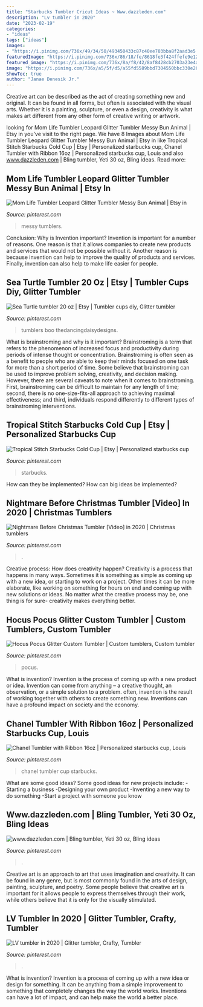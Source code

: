 ```yaml
---
title: "Starbucks Tumbler Cricut Ideas ~ Www.dazzleden.com"
description: "Lv tumbler in 2020"
date: "2023-02-19"
categories:
- "ideas"
tags: ["ideas"]
images:
- "https://i.pinimg.com/736x/49/34/50/493450433c87c40ee703bba8f2aad3e5.jpg"
featuredImage: "https://i.pinimg.com/736x/86/18/fe/8618fe3f424ffefe9e129223179178b8--coco-chanel-coffee-cups.jpg"
featured_image: "https://i.pinimg.com/736x/8a/f8/42/8af8428cb2703a23e4aafe570ab9eb6c.jpg"
image: "https://i.pinimg.com/736x/a5/5f/d5/a55fd5589bbd7304550bbc330e266c72.jpg"
ShowToc: true
author: "Janae Denesik Jr."
---
```



Creative art can be described as the act of creating something new and original. It can be found in all forms, but often is associated with the visual arts. Whether it is a painting, sculpture, or even a design, creativity is what makes art different from any other form of creative writing or artwork.

	

		
looking for Mom Life Tumbler Leopard Glitter Tumbler Messy Bun Animal | Etsy in you've visit to the right page. We have 8 Images about Mom Life Tumbler Leopard Glitter Tumbler Messy Bun Animal | Etsy in like Tropical Stitch Starbucks Cold Cup | Etsy | Personalized starbucks cup, Chanel Tumbler with Ribbon 16oz | Personalized starbucks cup, Louis and also www.dazzleden.com | Bling tumbler, Yeti 30 oz, Bling ideas. Read more:
		
    
## Mom Life Tumbler Leopard Glitter Tumbler Messy Bun Animal | Etsy In

<img loading=lazy src="https://i.pinimg.com/736x/b7/9c/48/b79c48b9df3bc0fda31b30fe182ca1a2.jpg" onerror="this.onerror=null;this.src='https://tse1.mm.bing.net/th?id=OIP.oNxlHmjZbdBy7meaTy_N4QHaNA&amp;pid=15.1';" alt="Mom Life Tumbler Leopard Glitter Tumbler Messy Bun Animal | Etsy in">

_Source: pinterest.com_

>messy tumblers. 

	

Conclusion: Why is Invention important?
Invention is important for a number of reasons. One reason is that it allows companies to create new products and services that would not be possible without it. Another reason is because invention can help to improve the quality of products and services. Finally, invention can also help to make life easier for people.

    
## Sea Turtle Tumbler 20 Oz | Etsy | Tumbler Cups Diy, Glitter Tumbler

<img loading=lazy src="https://i.pinimg.com/736x/8a/f8/42/8af8428cb2703a23e4aafe570ab9eb6c.jpg" onerror="this.onerror=null;this.src='https://tse1.mm.bing.net/th?id=OIP.ZwSHhNqlC_NOn2yUYBIpeAHaLU&amp;pid=15.1';" alt="Sea Turtle tumbler 20 oz | Etsy | Tumbler cups diy, Glitter tumbler">

_Source: pinterest.com_

>tumblers boo thedancingdaisydesigns. 

	

What is brainstroming and why is it important?
Brainstroming is a term that refers to the phenomenon of increased focus and productivity during periods of intense thought or concentration. Brainstroming is often seen as a benefit to people who are able to keep their minds focused on one task for more than a short period of time. Some believe that brainstroming can be used to improve problem solving, creativity, and decision making. However, there are several caveats to note when it comes to brainstroming. First, brainstroming can be difficult to maintain for any length of time; second, there is no one-size-fits-all approach to achieving maximal effectiveness; and third, individuals respond differently to different types of brainstroming interventions.

    
## Tropical Stitch Starbucks Cold Cup | Etsy | Personalized Starbucks Cup

<img loading=lazy src="https://i.pinimg.com/736x/a5/5f/d5/a55fd5589bbd7304550bbc330e266c72.jpg" onerror="this.onerror=null;this.src='https://tse4.mm.bing.net/th?id=OIP.EkrXFMDKDlgQvb8bks2LPQHaJ3&amp;pid=15.1';" alt="Tropical Stitch Starbucks Cold Cup | Etsy | Personalized starbucks cup">

_Source: pinterest.com_

>starbucks. 

	

How can they be implemented?
How can big ideas be implemented?

    
## Nightmare Before Christmas Tumbler [Video] In 2020 | Christmas Tumblers

<img loading=lazy src="https://i.pinimg.com/736x/a6/07/d9/a607d97c589b05b5000f68d8ec8e8b17.jpg" onerror="this.onerror=null;this.src='https://tse3.mm.bing.net/th?id=OIP.ftY2TPOHR-UO-ZYFbYT11gHaNK&amp;pid=15.1';" alt="Nightmare Before Christmas Tumbler [Video] in 2020 | Christmas tumblers">

_Source: pinterest.com_

>. 

	

Creative process: How does creativity happen?
Creativity is a process that happens in many ways. Sometimes it is something as simple as coming up with a new idea, or starting to work on a project. Other times it can be more elaborate, like working on something for hours on end and coming up with new solutions or ideas. No matter what the creative process may be, one thing is for sure- creativity makes everything better.

    
## Hocus Pocus Glitter Custom Tumbler | Custom Tumblers, Custom Tumbler

<img loading=lazy src="https://i.pinimg.com/736x/49/34/50/493450433c87c40ee703bba8f2aad3e5.jpg" onerror="this.onerror=null;this.src='https://tse2.mm.bing.net/th?id=OIP.4HA5R35jVW-qfbrUxTW3WQHaOA&amp;pid=15.1';" alt="Hocus Pocus Glitter Custom Tumbler | Custom tumblers, Custom tumbler">

_Source: pinterest.com_

>pocus. 

	

What is invention?
Invention is the process of coming up with a new product or idea. Invention can come from anything – a creative thought, an observation, or a simple solution to a problem. often, invention is the result of working together with others to create something new. Inventions can have a profound impact on society and the economy.

    
## Chanel Tumbler With Ribbon 16oz | Personalized Starbucks Cup, Louis

<img loading=lazy src="https://i.pinimg.com/736x/86/18/fe/8618fe3f424ffefe9e129223179178b8--coco-chanel-coffee-cups.jpg" onerror="this.onerror=null;this.src='https://tse2.mm.bing.net/th?id=OIP.ZL5BrcsbMiKCXxNnyL548AHaJ4&amp;pid=15.1';" alt="Chanel Tumbler with Ribbon 16oz | Personalized starbucks cup, Louis">

_Source: pinterest.com_

>chanel tumbler cup starbucks. 

	

What are some good ideas?
Some good ideas for new projects include: 
-Starting a business 
-Designing your own product 
-Inventing a new way to do something 
-Start a project with someone you know

    
## Www.dazzleden.com | Bling Tumbler, Yeti 30 Oz, Bling Ideas

<img loading=lazy src="https://i.pinimg.com/originals/dd/01/6f/dd016f0f39998fc68b08c8b2a6e5a55a.jpg" onerror="this.onerror=null;this.src='https://tse1.mm.bing.net/th?id=OIP.LumlDg_1Hl1oskSiUzYunQHaJ4&amp;pid=15.1';" alt="www.dazzleden.com | Bling tumbler, Yeti 30 oz, Bling ideas">

_Source: pinterest.com_

>. 

	

Creative art is an approach to art that uses imagination and creativity. It can be found in any genre, but is most commonly found in the arts of design, painting, sculpture, and poetry. Some people believe that creative art is important for it allows people to express themselves through their work, while others believe that it is only for the visually stimulated.

    
## LV Tumbler In 2020 | Glitter Tumbler, Crafty, Tumbler

<img loading=lazy src="https://i.pinimg.com/736x/99/74/20/997420beac117dc791a1fea13b195a3f.jpg" onerror="this.onerror=null;this.src='https://tse2.mm.bing.net/th?id=OIP.kzeduyyvQCwQuT55Jx0I7AHaM4&amp;pid=15.1';" alt="LV tumbler in 2020 | Glitter tumbler, Crafty, Tumbler">

_Source: pinterest.com_

>. 

	

What is invention?
Invention is a process of coming up with a new idea or design for something. It can be anything from a simple improvement to something that completely changes the way the world works. Inventions can have a lot of impact, and can help make the world a better place.

